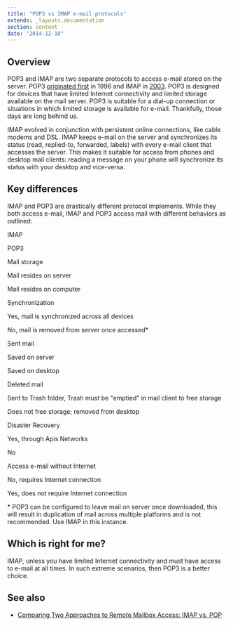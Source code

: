 ```yaml
---
title: "POP3 vs IMAP e-mail protocols"
extends: _layouts.documentation
section: content
date: "2014-12-18"
---
```


## Overview

POP3 and IMAP are two separate protocols to access e-mail stored on the server. POP3 [originated first](https://www.ietf.org/rfc/rfc1939.txt) in 1996 and IMAP in [2003](https://tools.ietf.org/html/rfc3501). POP3 is designed for devices that have limited Internet connectivity and limited storage available on the mail server. POP3 is suitable for a dial-up connection or situations in which limited storage is available for e-mail. Thankfully, those days are long behind us.

IMAP evolved in conjunction with persistent online connections, like cable modems and DSL. IMAP keeps e-mail on the server and synchronizes its status (read, replied-to, forwarded, labels) with every e-mail client that accesses the server. This makes it suitable for access from phones and desktop mail clients: reading a message on your phone will synchronize its status with your desktop and vice-versa.

## Key differences

IMAP and POP3 are drastically different protocol implements. While they both access e-mail, IMAP and POP3 access mail with different behaviors as outlined:

IMAP

POP3

Mail storage

Mail resides on server

Mail resides on computer

Synchronization

Yes, mail is synchronized across all devices

No, mail is removed from server once accessed\*

Sent mail

Saved on server

Saved on desktop

Deleted mail

Sent to Trash folder, Trash must be "emptied" in mail client to free storage

Does not free storage; removed from desktop

Disaster Recovery

Yes, through Apis Networks

No

Access e-mail without Internet

No, requires Internet connection

Yes, does not require Internet connection

\* POP3 can be configured to leave mail on server once downloaded, this will result in duplication of mail across multiple platforms and is not recommended. Use IMAP in this instance.

## Which is right for me?

IMAP, unless you have limited Internet connectivity and must have access to e-mail at all times. In such extreme scenarios, then POP3 is a better choice.

## See also

- [Comparing Two Approaches to Remote Mailbox Access: IMAP vs. POP](ftp://ftp.cac.washington.edu/imap/imap.vs.pop.brief)
